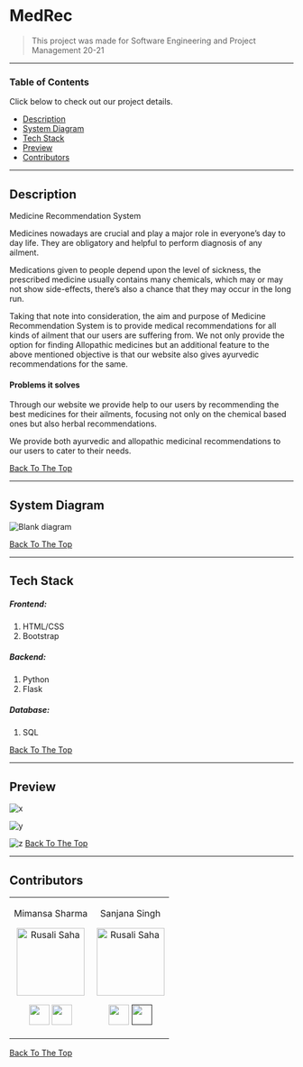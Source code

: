 # MedRec
> This project was made for Software Engineering and Project Management 20-21

---

### Table of Contents
Click below to check out our project details.

- [Description](#description)
- [System Diagram](#system-diagram)
- [Tech Stack](#tech-stack)
- [Preview](#preview)
- [Contributors](#contributors)

---

## Description

Medicine Recommendation System

Medicines nowadays are crucial and play a major role in everyone’s day to day life. They are obligatory and helpful to perform diagnosis of any ailment.

Medications given to people depend upon the level of sickness, the prescribed medicine usually contains many chemicals, which may or may not show side-effects, there’s also a chance that they may occur in the long run.

Taking that note into consideration, the aim and purpose of Medicine Recommendation System is to provide medical recommendations for all kinds of ailment that our users are suffering from. We not only provide the option for finding Allopathic medicines but an additional feature to the above mentioned objective is that our website also gives ayurvedic recommendations for the same.

#### Problems it solves

Through our website we provide help to our users by recommending the best medicines for their ailments, focusing not only on the chemical based ones but also herbal recommendations.

We provide both ayurvedic and allopathic medicinal recommendations to our users to cater to their needs.



[Back To The Top](#medrec)

---

## System Diagram


![Blank diagram](https://user-images.githubusercontent.com/68011962/121068810-5955c500-c7ea-11eb-8c7a-9b11d3ccf6b7.jpeg)

[Back To The Top](#medrec)

---

## Tech Stack

  
##### Frontend:

1. HTML/CSS
2. Bootstrap

##### Backend:

1. Python
2. Flask

##### Database:

1. SQL

[Back To The Top](#medrec)

---

## Preview


![x](https://user-images.githubusercontent.com/68011962/121071508-a71ffc80-c7ed-11eb-8fe1-4c66d7563537.PNG)

![y](https://user-images.githubusercontent.com/68011962/121071555-b43ceb80-c7ed-11eb-9ef3-af0503773517.PNG)

![z](https://user-images.githubusercontent.com/68011962/121071583-bef78080-c7ed-11eb-80c3-06546896a190.PNG)
[Back To The Top](#medrec)

---

## Contributors

<table>
<tr align="center">






<td>

Mimansa Sharma

<p align="center">
<img src = "https://avatars.githubusercontent.com/u/68011962?s=460&u=8b6234463d4c827874b8c882947145373c0470fa&v=4"  height="120" alt="Rusali Saha">
</p>
<p align="center">
<a href = "https://github.com/MimansaSharma15"><img src = "https://cdns.iconmonstr.com/wp-content/assets/preview/2012/240/iconmonstr-github-1.png" width="36" height = "36"/></a>
<a href = "https://www.linkedin.com/in/mimansasharma/">
<img src = "https://cdns.iconmonstr.com/wp-content/assets/preview/2012/240/iconmonstr-linkedin-2.png" width="36" height="36"/>
</a>
</p>
</td>

<td>

Sanjana Singh

<p align="center">
<img src = "https://avatars.githubusercontent.com/u/67794650?v=4"  height="120" alt="Rusali Saha">
</p>
<p align="center">
<a href = "https://github.com/sanjanasingh15"><img src = "https://cdns.iconmonstr.com/wp-content/assets/preview/2012/240/iconmonstr-github-1.png" width="36" height = "36"/></a>
<a href = "">
<img src = "https://cdns.iconmonstr.com/wp-content/assets/preview/2012/240/iconmonstr-linkedin-2.png" width="36" height="36"/>
</a>
</p>
</td>


  </table>
</tr>
  </table>

[Back To The Top](#medrec)
















